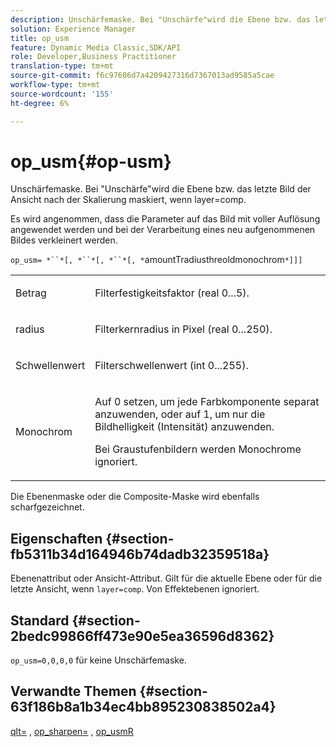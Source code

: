 ```yaml
---
description: Unschärfemaske. Bei "Unschärfe"wird die Ebene bzw. das letzte Bild der Ansicht nach der Skalierung maskiert, wenn layer=comp.
solution: Experience Manager
title: op_usm
feature: Dynamic Media Classic,SDK/API
role: Developer,Business Practitioner
translation-type: tm+mt
source-git-commit: f6c97606d7a4209427316d7367013ad9585a5cae
workflow-type: tm+mt
source-wordcount: '155'
ht-degree: 6%

---
```



# op_usm{#op-usm}

Unschärfemaske. Bei &quot;Unschärfe&quot;wird die Ebene bzw. das letzte Bild der Ansicht nach der Skalierung maskiert, wenn layer=comp.

Es wird angenommen, dass die Parameter auf das Bild mit voller Auflösung angewendet werden und bei der Verarbeitung eines neu aufgenommenen Bildes verkleinert werden.

`op_usm= *``*[, *``*[, *``*[, *`amountTradiusthreoldmonochrom`*]]]`

<table id="simpletable_0697E3BCB45F41C494D93A6017ADD2BF"> 
 <tr class="strow"> 
  <td class="stentry"> <p><span class="codeph"><span class="varname"> Betrag</span></span> </p></td> 
  <td class="stentry"> <p>Filterfestigkeitsfaktor (real 0...5). </p></td> 
 </tr> 
 <tr class="strow"> 
  <td class="stentry"> <p><span class="codeph"><span class="varname"> radius</span></span> </p></td> 
  <td class="stentry"> <p>Filterkernradius in Pixel (real 0...250). </p></td> 
 </tr> 
 <tr class="strow"> 
  <td class="stentry"> <p><span class="codeph"><span class="varname"> Schwellenwert</span></span> </p></td> 
  <td class="stentry"> <p>Filterschwellenwert (int 0...255). </p></td> 
 </tr> 
 <tr class="strow"> 
  <td class="stentry"> <p><span class="codeph"><span class="varname"> Monochrom</span></span> </p></td> 
  <td class="stentry"> <p>Auf 0 setzen, um jede Farbkomponente separat anzuwenden, oder auf 1, um nur die Bildhelligkeit (Intensität) anzuwenden. </p> <p> <span class="codeph"><span class="varname"> Bei Graustufenbildern werden </span></span> Monochrome ignoriert. </p></td> 
 </tr> 
</table>

Die Ebenenmaske oder die Composite-Maske wird ebenfalls scharfgezeichnet.

## Eigenschaften {#section-fb5311b34d164946b74dadb32359518a}

Ebenenattribut oder Ansicht-Attribut. Gilt für die aktuelle Ebene oder für die letzte Ansicht, wenn `layer=comp`. Von Effektebenen ignoriert.

## Standard {#section-2bedc99866ff473e90e5ea36596d8362}

`op_usm=0,0,0,0` für keine Unschärfemaske.

## Verwandte Themen {#section-63f186b8a1b34ec4bb895230838502a4}

[qlt=](../../../../../is-api/http-ref/image-serving-api-ref/c-http-protocol-reference/c-command-reference/r-is-http-qlt.md#reference-f69ed0758c784b0385d979820546d352) ,  [op_sharpen=](../../../../../is-api/http-ref/image-serving-api-ref/c-http-protocol-reference/c-command-reference/r-op-sharpen.md#reference-c32573230c6140f883efdaa201ea8541) ,  [op_usmR](../../../../../is-api/http-ref/image-serving-api-ref/c-http-protocol-reference/c-command-reference/r-op-usmr.md#reference-c0168bc1e3a24370883670c09bcb0fef)

